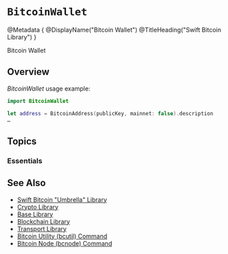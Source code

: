 # ``BitcoinWallet``

@Metadata {
    @DisplayName("Bitcoin Wallet")
    @TitleHeading("Swift Bitcoin Library")
}

Bitcoin Wallet

## Overview

_BitcoinWallet_ usage example:

```swift
import BitcoinWallet

let address = BitcoinAddress(publicKey, mainnet: false).description
…
```

## Topics

### Essentials


## See Also

- [Swift Bitcoin "Umbrella" Library][swiftbitcoin]
- [Crypto Library][crypto]
- [Base Library][base]
- [Blockchain Library][blockchain]
- [Transport Library][transport]
- [Bitcoin Utility (bcutil) Command][bcutil]
- [Bitcoin Node (bcnode) Command][bcnode]

<!-- links -->

[swiftbitcoin]: https://swift-bitcoin.github.io/docc/documentation/bitcoin/
[crypto]: https://swift-bitcoin.github.io/docc/crypto/documentation/bitcoincrypto/
[base]: https://swift-bitcoin.github.io/docc/base/documentation/bitcoinbase/
[blockchain]: https://swift-bitcoin.github.io/docc/blockchain/documentation/bitcoinblockchain/
[transport]: https://swift-bitcoin.github.io/docc/transport/documentation/bitcointransport/
[bcnode]: https://swift-bitcoin.github.io/docc/bcnode/documentation/bitcoinnode/
[bcutil]: https://swift-bitcoin.github.io/docc/bcutil/documentation/bitcoinutility/
